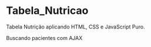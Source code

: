 # Tabela_Nutricao
Tabela Nutrição aplicando HTML, CSS e JavaScript Puro. 

Buscando pacientes com AJAX
